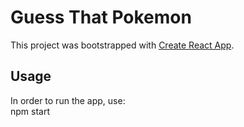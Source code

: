 # Guess That Pokemon

This project was bootstrapped with [Create React App](https://github.com/facebook/create-react-app).

## Usage
In order to run the app, use:\
npm start

